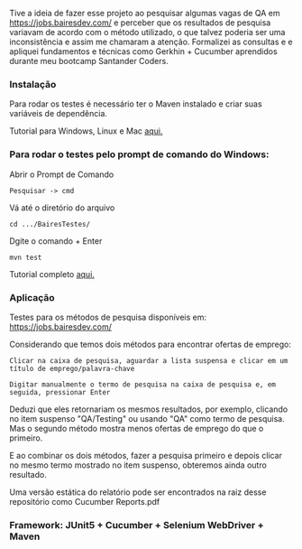 Tive a ideia de fazer esse projeto ao pesquisar algumas vagas de QA em <https://jobs.bairesdev.com/> e perceber que os resultados de pesquisa variavam de acordo com o método utilizado, o que talvez poderia ser uma inconsistência e assim me chamaram a atenção. Formalizei as consultas e e apliquei fundamentos e técnicas como Gerkhin + Cucumber aprendidos durante meu bootcamp Santander Coders.

### Instalação

Para rodar os testes é necessário ter o Maven instalado e criar suas variáveis de dependência.

 Tutorial para Windows, Linux e Mac [aqui.](https://www.baeldung.com/install-maven-on-windows-linux-mac)

### Para rodar o testes pelo prompt de comando do Windows:

Abrir o Prompt de Comando

	Pesquisar -> cmd
	
Vá até o diretório do arquivo 

	cd .../BairesTestes/
	
Dgite o comando + Enter

	mvn test

 Tutorial completo [aqui.](https://toolsqa.com/selenium-cucumber-framework/run-cucumber-test-from-command-line-terminal/)


### Aplicação 

Testes para os métodos de pesquisa disponíveis em: https://jobs.bairesdev.com/

Considerando que temos dois métodos para encontrar ofertas de emprego:

	Clicar na caixa de pesquisa, aguardar a lista suspensa e clicar em um título de emprego/palavra-chave
	
	Digitar manualmente o termo de pesquisa na caixa de pesquisa e, em seguida, pressionar Enter

Deduzi que eles retornariam os mesmos resultados, por exemplo, clicando no item suspenso "QA/Testing" ou usando "QA" como termo de pesquisa. 
Mas o segundo método mostra menos ofertas de emprego do que o primeiro. 

E ao combinar os dois métodos, fazer a pesquisa primeiro e depois clicar no mesmo termo mostrado no item suspenso, obteremos ainda outro resultado.

Uma versão estática do relatório pode ser encontrados na raiz desse repositório como Cucumber Reports.pdf

### Framework: JUnit5 + Cucumber + Selenium WebDriver + Maven
